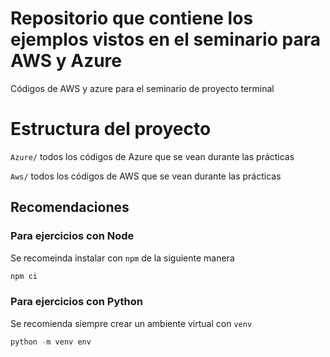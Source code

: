 # Repositorio que contiene los ejemplos vistos en el seminario para AWS y Azure
Códigos de AWS y azure para el seminario de proyecto terminal

# Estructura del proyecto
`Azure/` todos los códigos de Azure que se vean durante las prácticas

`Aws/` todos los códigos de AWS que se vean durante las prácticas

## Recomendaciones

### Para ejercicios con Node
Se recomeinda instalar con `npm` de la siguiente manera
```Javascript
npm ci
```

### Para ejercicios con Python
Se recomienda siempre crear un ambiente virtual con `venv`
```Python
python -m venv env
```
